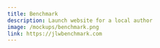 ```yaml
---
title: Benchmark
description: Launch website for a local author
image: /mockups/benchmark.png
link: https://jlwbenchmark.com
---
```

